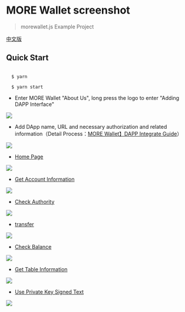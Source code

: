 # MORE Wallet screenshot

> morewallet.js Example Project

[中文版](https://github.com/EOSMore/morewalletjsdemo/blob/master/README-zh.md)

## Quick Start

```

  $ yarn

  $ yarn start

```



- Enter MORE Wallet "About Us", long press the logo to enter "Adding DAPP Interface"


![](https://public.bitzhidao.com/screenshot/into_dev.jpg)



- Add DApp name, URL and necessary authorization and related information（Detail Process：[MORE Wallet】DAPP Integrate Guide](https://mp.weixin.qq.com/s/rRJiDJOT_DBWRp78jhxWcg)）


![](https://public.bitzhidao.com/screenshot/new_add_dapp.jpg)



- [Home Page](http://wokeyi.club)


![](https://public.bitzhidao.com/screenshot/new_index.jpg)



- [Get Account Information](http://wokeyi.club/get-account)


![](https://public.bitzhidao.com/screenshot/get_account.jpg)



- [Check Authority](http://wokeyi.club/check-action)


![](https://public.bitzhidao.com/screenshot/check_action.jpg)



- [transfer](http://wokeyi.club/transfer)


![](https://public.bitzhidao.com/screenshot/transfer.jpg)



- [Check Balance](http://wokeyi.club/currency-balance)


![](https://public.bitzhidao.com/screenshot/currency-balance.jpg)



- [Get Table Information](http://wokeyi.club/table-rows)


![](https://public.bitzhidao.com/screenshot/get_table_rows.jpg)



- [Use Private Key Signed Text](http://wokeyi.club/sign-text)


![](https://public.bitzhidao.com/screenshot/sign_text.jpg)





